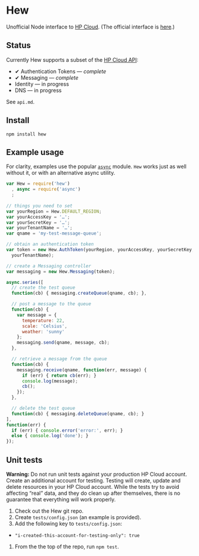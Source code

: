 # Hew

Unofficial Node interface to [HP Cloud](https://www.hpcloud.com/). (The official interface is [here](http://hpcloud.github.io/hpcloud-js/).)

## Status

Currently Hew supports a subset of the [HP Cloud API](http://docs.hpcloud.com/api/):

* ✔ Authentication Tokens — *complete*
* ✔ Messaging — *complete*
* Identity — in progress
* DNS — in progress

See `api.md`.

## Install

    npm install hew

## Example usage

For clarity, examples use the popular [`async`](https://npmjs.org/package/async) module. `Hew` works just as well without it, or with an alternative async utility.

```js
var Hew = require('hew')
  , async = require('async')
  ;
  
// things you need to set
var yourRegion = Hew.DEFAULT_REGION;
var yourAccessKey = '…';
var yourSecretKey = '…';
var yourTenantName = '…';
var qname = 'my-test-message-queue';

// obtain an authentication token
var token = new Hew.AuthToken(yourRegion, yourAccessKey, yourSecretKey,
  yourTenantName);

// create a Messaging controller
var messaging = new Hew.Messaging(token);

async.series([
  // create the test queue
  function(cb) { messaging.createQueue(qname, cb); },

  // post a message to the queue
  function(cb) {
    var message = {
      temperature: 22,
      scale: 'Celsius',
      weather: 'sunny'
    };
    messaging.send(qname, message, cb);
  },

  // retrieve a message from the queue
  function(cb) {
    messaging.receive(qname, function(err, message) {
      if (err) { return cb(err); }
      console.log(message);
      cb();
    });
  },

  // delete the test queue
  function(cb) { messaging.deleteQueue(qname, cb); }
],
function(err) {
  if (err) { console.error('error:', err); }
  else { console.log('done'); }
});

```

## Unit tests

**Warning:** Do not run unit tests against your production HP Cloud account. Create an additional account for testing. Testing will create, update and delete resources in your HP Cloud account. While the tests try to avoid affecting “real” data, and they do clean up after themselves, there is no guarantee that everything will work properly.

1. Check out the Hew git repo.
1. Create `tests/config.json` (an example is provided).
1. Add the following key to `tests/config.json`:
  * `"i-created-this-account-for-testing-only": true`
1. From the the top of the repo, run `npm test`.
